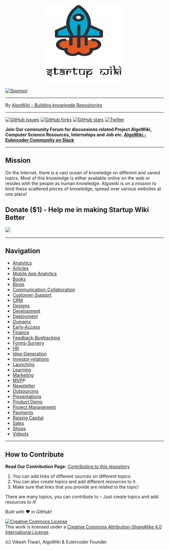 <p align="center">
	<img src="img/startupWiki.svg" align="center" height="250px" width="250px" alt="StartupWiki"/>
</p>



<a target='_blank' rel='nofollow' href='https://app.codesponsor.io/link/p9HijS4T3i4dif3TiynvGHf1/TheAlgoWiki/star=tupwiki'>
  <img alt='Sponsor' width='888' height='68' src='https://app.codesponsor.io/embed/p9HijS4T3i4dif3TiynvGHf1/TheAlgoWiki/startupwiki.svg' />
</a>

---
By <a href="https://github.com/vicky002/AlgoWiki" target="_blank">AlgoWiki - Building knowlegde Repositories</a>

---

[![GitHub issues](https://img.shields.io/github/issues/TheAlgoWiki/startupwiki.svg)](https://github.com/TheAlgoWiki/startupwiki/issues) [![GitHub forks](https://img.shields.io/github/forks/TheAlgoWiki/startupwiki.svg)](https://github.com/TheAlgoWiki/startupwiki/network) [![GitHub stars](https://img.shields.io/github/stars/TheAlgoWiki/startupwiki.svg)](https://github.com/TheAlgoWiki/startupwiki/stargazers) [![Twitter](https://img.shields.io/twitter/url/https/github.com/TheAlgoWiki/startupwiki.svg?style=social)](https://twitter.com/intent/tweet?text=Wow,%20Check%20Startup%20Wiki%20-%20Startup%20all%20resources%20at%20one%20place!%20by%20@vikesh002%20on%20Github:&url=https%3A%2F%2Fgithub.com%2FTheAlgoWiki%2Fstartupwiki) 

**Join Our community Forum for discussions related Project AlgoWiki, Computer Science Resources, Internships and Job etc. [AlgoWiki - Eulercoder Community on Slack](https://publicslack.com/slacks/eulercodercommunity/invites/new)**

---

## Mission

On the Internet, there is a vast ocean of knowledge on different and varied topics. Most of this knowledge is either available online on the web or resides with the people as human knowledge. Algowiki is on a mission to bind these scattered pieces of knowledge, spread over various websites at one place! 

## Donate ($1) - Help me in making Startup Wiki Better
[<img src="https://www.paypalobjects.com/webstatic/mktg/logo/AM_mc_vs_dc_ae.jpg">](https://www.paypal.me/vikeshtiwari/1)

---

## Navigation

* [Analytics](Analytics/README.md)
* [Articles](Articles/README.md)
* [Mobile App Analytics](Mobile-Analytics/README.md)
* [Books](Books/README.md)
* [Blogs](Blogs/README.md)
* [Communication-Collaboration](Communication-Collaboration/README.md)
* [Customer-Support](D/README.md)
* [CRM](CRM/README.md)
* [Designs](Designs/README.md)
* [Development](Development/REDME.md)
* [Deployment](Deployment/README.md)
* [Domains](Domains/README.md)
* [Early-Access](EaSrly-Access/README.md)
* [Finance](Finance/README.md)
* [Feedback-Bugtracking](Feedback/README.md)
* [Forms-Survery](Form-Survey/README.md)
* [HR](HR/README.md)
* [Idea-Generation](Idea-Generation/README.md)
* [Investor-relations](Investor-relation/README.md)
* [Launching](Launching/README.md)
* [Learning](Learning/README.md)
* [Marketing](Marketing/README.md)
* [MVP](MVP/README.md)P
* [Newsletter](Newsletter/README.md)
* [Outsourcing](Outsourcing/README.md)
* [Presentations](Presentations/README.md)
* [Product Demo](Product-Demo/README.md)
* [Project Management](Project-Management/README.md)
* [Payments](Payments/README.md)
* [Raising Capital](S/README.md)
* [Sales](Sales/README.md)
* [Shops](Shop/README.md)
* [Videots](Videos/README.md)


---

## How to Contribute

**Read Our Contribution Page:** [Contributing to this repository](https://github.com/vicky002/Wiki_Knowledge/wiki/Contribution)
1. You can add links of different sources on different topics.
2. You can also create topics and add different resources to it.
3. Make sure that links that you provide are related to the topic!


There are many topics, you can contribute to – Just create topics and add resources to it!

Built with :heart: in GitHub! 

<a rel="license" href="http://creativecommons.org/licenses/by-sa/4.0/"><img alt="Creative Commons License" style="border-width:0" src="https://i.creativecommons.org/l/by-sa/4.0/88x31.png" /></a><br />This work is licensed under a <a rel="license" href="http://creativecommons.org/licenses/by-sa/4.0/">Creative Commons Attribution-ShareAlike 4.0 International License</a>. 

(c) Vikesh Tiwari, AlgoWiki & Eulercoder Founder
